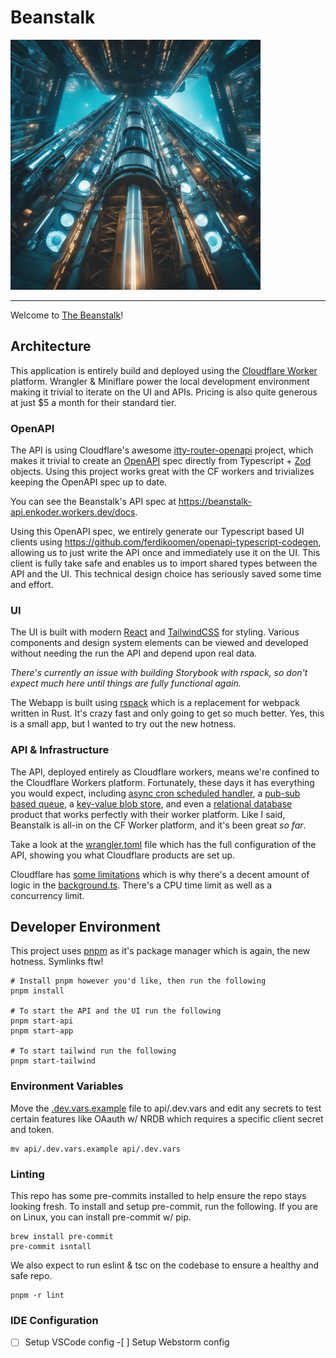 # Beanstalk

<img src="./app/assets/ai_beanstalk_royalties.jpeg" alt="beanstalk" width="400"/>

---

Welcome to [The Beanstalk](https://netrunner-beanstalk.net)!

## Architecture

This application is entirely build and deployed using
the [Cloudflare Worker](https://developers.cloudflare.com/workers/) platform. Wrangler & Miniflare
power the local development environment making it trivial to iterate on the UI and APIs. Pricing is
also quite generous at just $5 a month for their standard tier.

### OpenAPI

The API is using Cloudflare's awesome [itty-router-openapi](https://github.com/cloudflare/itty-router-openapi) project,
which makes it trivial to create an [OpenAPI](https://spec.openapis.org/oas/v3.1.0) spec directly from
Typescript + [Zod](https://github.com/colinhacks/zod) objects. Using this project works great with the CF workers and
trivializes keeping the OpenAPI spec up to date.

You can see the Beanstalk's API spec at https://beanstalk-api.enkoder.workers.dev/docs.

Using this OpenAPI spec, we entirely generate our Typescript based UI clients
using https://github.com/ferdikoomen/openapi-typescript-codegen, allowing us to just write the API once and immediately
use it on the UI. This client is fully take safe and enables us to import shared types between the API and the UI.
This technical design choice has seriously saved some time and effort.

### UI

The UI is built with modern [React](https://react.dev/) and [TailwindCSS](https://tailwindcss.com/) for styling.
Various components and design system elements can be viewed and developed without needing the run the API and depend
upon real data.

_There's currently an issue with building Storybook with rspack, so don't expect much here until things are fully
functional again._

The Webapp is built using [rspack](https://www.rspack.dev/) which is a replacement for webpack written in Rust. It's
crazy fast and only going to get so much better. Yes, this is a small app, but I wanted to try out the new hotness.

### API & Infrastructure

The API, deployed entirely as Cloudflare workers, means we're confined to the Cloudflare Workers platform. Fortunately,
these days it has everything you would expect,
including [async cron scheduled handler](https://developers.cloudflare.com/workers/configuration/cron-triggers/),
a [pub-sub based queue](https://developers.cloudflare.com/queues/),
a [key-value blob store](https://developers.cloudflare.com/kv/),
and even
a [relational database](https://developers.cloudflare.com/d1/) product that works perfectly with their worker platform.
Like I said, Beanstalk is all-in on the CF Worker platform, and it's been great _so far_.

Take a look at the [wrangler.toml](/api/wrangler.toml) file which has the full configuration of the API, showing you
what Cloudflare products are set up.

Cloudflare has [some limitations](https://developers.cloudflare.com/workers/platform/limits/) which is why there's a
decent amount of logic in the [background.ts](api/src/background.ts). There's a CPU time limit as well as a concurrency
limit.

## Developer Environment

This project uses [pnpm](https://pnpm.io/) as it's package manager which is again, the new hotness. Symlinks ftw!

```shell
# Install pnpm however you'd like, then run the following
pnpm install

# To start the API and the UI run the following
pnpm start-api
pnpm start-app

# To start tailwind run the following
pnpm start-tailwind
```

### Environment Variables

Move the [.dev.vars.example](/api/.dev.vars.example) file to api/.dev.vars and edit any secrets to test certain features
like OAauth w/ NRDB which requires a specific client secret and token.

```shell
mv api/.dev.vars.example api/.dev.vars
```

### Linting

This repo has some pre-commits installed to help ensure the repo stays looking fresh. To install and
setup pre-commit, run the following. If you are on Linux, you can install pre-commit w/ pip.

```shell
brew install pre-commit
pre-commit isntall
```

We also expect to run eslint & tsc on the codebase to ensure a healthy and safe repo.

```shell
pnpm -r lint
```

### IDE Configuration

-[ ] Setup VSCode config -[ ] Setup Webstorm config
